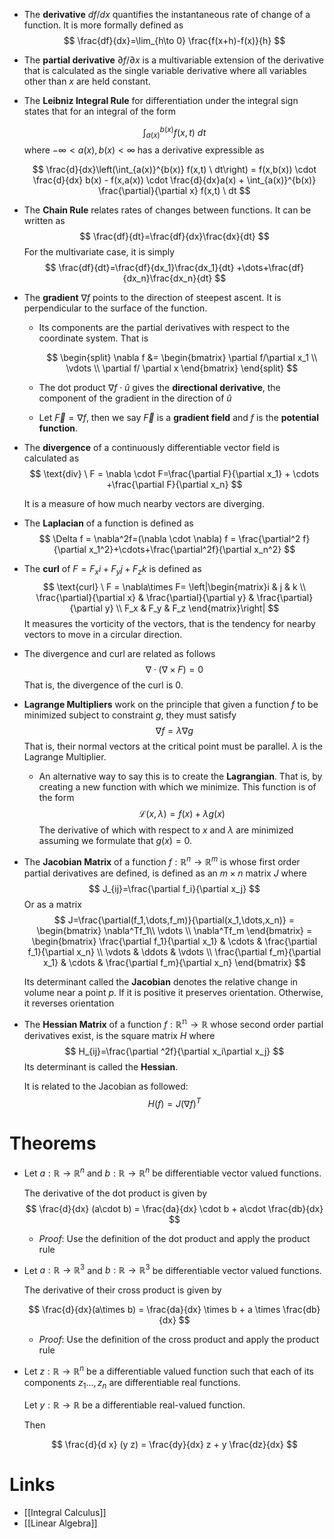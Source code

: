 * The **derivative**  $df/dx$ quantifies the instantaneous rate of change of a function. It is more formally defined as 
  $$
  \frac{df}{dx}=\lim_{h\to 0} \frac{f(x+h)-f(x)}{h}
  $$
  
* The **partial derivative** $\partial f / \partial x$ is a multivariable extension of the derivative that is calculated as the single variable derivative where all variables other than $x$ are held constant.
* The **Leibniz Integral Rule** for differentiation under the integral sign states that for an integral of the form
  
  $$
  \int_{a(x)}^{b(x)} f(x,t) \ dt 
  $$
  where $-\infty <a(x),b(x) <\infty$ has a derivative expressible as
  
  $$
  \frac{d}{dx}\left(\int_{a(x)}^{b(x)} f(x,t) \ dt\right) = f(x,b(x)) \cdot \frac{d}{dx} b(x) - f(x,a(x)) \cdot \frac{d}{dx}a(x) + \int_{a(x)}^{b(x)} \frac{\partial}{\partial x} f(x,t) \ dt
  $$
  
* The **Chain Rule** relates rates of changes between functions. It can be written as 
  $$
  \frac{df}{dt}=\frac{df}{dx}\frac{dx}{dt}
  $$
  For the multivariate case, it is simply 
  $$
  \frac{df}{dt}=\frac{df}{dx_1}\frac{dx_1}{dt} +\dots+\frac{df}{dx_n}\frac{dx_n}{dt}
  $$
  
* The **gradient** $\nabla f$ points to the direction of steepest ascent. It is perpendicular to the surface of the function.
	* Its components are the partial derivatives with respect to the coordinate system. That is
	  
	  $$
	  \begin{split}
	  \nabla f &= 
	  \begin{bmatrix} 
	  \partial f/\partial x_1 \\
	  \vdots \\
	  \partial f/ \partial x
	  \end{bmatrix}
	  \end{split}
	  $$
	* The dot product $\nabla f \cdot \hat{u}$ gives the **directional derivative**, the component of the gradient in the direction of $\hat{u}$
	* Let $\vec{F}=\nabla f$, then we say $\vec{F}$ is a **gradient field** and $f$ is the **potential function**.
* The **divergence** of a continuously differentiable vector field is calculated as 
  $$
  \text{div} \ F = \nabla \cdot F=\frac{\partial F}{\partial x_1} + \cdots +\frac{\partial F}{\partial x_n}
  $$
  
  It is a measure of how much nearby vectors are diverging.
* The **Laplacian** of a function is defined as 
  $$
  \Delta f = \nabla^2f=(\nabla \cdot \nabla) f = \frac{\partial^2 f}{\partial x_1^2}+\cdots+\frac{\partial^2f}{\partial x_n^2}
  $$
  
* The **curl** of $F=F_x i +F_y j +F_z k$ is defined as 
  $$
  \text{curl} \ F = \nabla\times F= \left|\begin{matrix}i & j & k \\
  \frac{\partial}{\partial x} & \frac{\partial}{\partial y} & \frac{\partial}{\partial y} \\ 
  F_x & F_y & F_z
  \end{matrix}\right|
  $$
  It measures the vorticity of the vectors, that is the tendency for nearby vectors to move in a circular direction.
* The divergence and curl are related as follows 
  $$
  \nabla \cdot (\nabla\times F)=0
  $$
  That is, the divergence of the curl is $0$.
* **Lagrange Multipliers** work on the principle that given a function $f$ to be minimized subject to constraint $g$, they must satisfy  
  $$
  \nabla f=\lambda\nabla g
  $$
  That is, their normal vectors at the critical point must be parallel. $\lambda$ is the Lagrange Multiplier.
	* An alternative way to say this is to create the **Lagrangian**. That is, by creating a new function with which we minimize. This function is of the form 
	  $$
	  \mathcal{L}(x,\lambda)=f(x)+\lambda g(x)
	  $$
	  The derivative of which with respect to $x$ and $\lambda$ are minimized assuming we formulate that $g(x)=0$.
* The **Jacobian Matrix** of a function $f:\mathbb{R}^n \to \mathbb{R}^m$ is whose first order partial derivatives are defined, is defined as an $m\times n$ matrix $J$ where 
  $$
  J_{ij}=\frac{\partial f_i}{\partial x_j}
  $$
  Or as a matrix 
  $$
  J=\frac{\partial(f_1,\dots,f_m)}{\partial(x_1,\dots,x_n)} = \begin{bmatrix} 
  \nabla^Tf_1\\
  \vdots \\
  \nabla^Tf_m
  \end{bmatrix} = \begin{bmatrix}
  \frac{\partial f_1}{\partial x_1} & \cdots & \frac{\partial f_1}{\partial x_n} \\
  \vdots & \ddots & \vdots \\
  \frac{\partial f_m}{\partial x_1} & \cdots & \frac{\partial f_m}{\partial x_n}
  \end{bmatrix}
  $$
  
  Its determinant called the **Jacobian** denotes the relative change in volume near a point $p$. If it is positive it preserves orientation. Otherwise, it reverses orientation  
* The **Hessian Matrix** of a function $f:\mathbb{R^n}\to\mathbb{R}$ whose second order partial derivatives exist, is the square matrix $H$ where 
  $$
  H_{ij}=\frac{\partial ^2f}{\partial x_i\partial x_j}
  $$
  Its determinant is called the **Hessian**. 
  
  It is related to the Jacobian as followed: 
  $$
  H(f)=J(\nabla f)^T
  $$

# Theorems
* Let $a:\mathbb{R}\to\mathbb{R}^n$ and $b:\mathbb{R}\to \mathbb{R}^n$ be differentiable vector valued functions.
  
  The derivative of the dot product is given by
  $$
  \frac{d}{dx} (a\cdot b) = \frac{da}{dx} \cdot b + a\cdot \frac{db}{dx}
  $$
	* *Proof*: Use the definition of the dot product and apply the product rule

* Let $a:\mathbb{R}\to\mathbb{R}^3$ and $b:\mathbb{R}\to \mathbb{R}^3$ be differentiable vector valued functions.  
  
  The derivative of their cross product is given by
  
  $$
  \frac{d}{dx}(a\times b) = \frac{da}{dx} \times b + a \times \frac{db}{dx}
  $$
  
	* *Proof*: Use the definition of the cross product and apply the product rule

* Let $z: \mathbb{R}\to \mathbb{R}^n$ be a differentiable valued function such that each of its components $z_1\dots, z_n$ are differentiable real functions.
  
  Let $y:\mathbb{R}\to\mathbb{R}$ be a differentiable real-valued function. 
  
  Then
  
  $$
  \frac{d}{d x} (y z) = \frac{dy}{dx} z + y \frac{dz}{dx} 
  $$
  
# Links
* [[Integral Calculus]]
* [[Linear Algebra]]